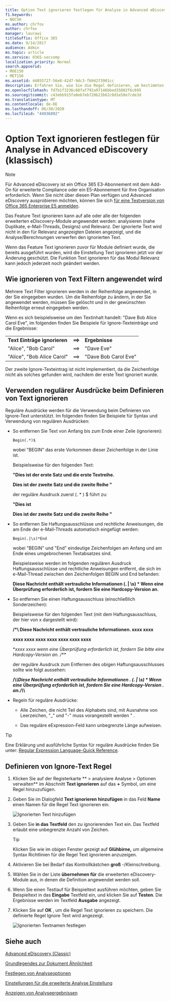 ```yaml
---
title: Option Text ignorieren festlegen für Analyse in Advanced eDiscovery
f1.keywords:
- NOCSH
ms.author: chrfox
author: chrfox
manager: laurawi
titleSuffix: Office 365
ms.date: 9/14/2017
audience: Admin
ms.topic: article
ms.service: O365-seccomp
localization_priority: Normal
search.appverid:
- MOE150
- MET150
ms.assetid: 44055727-56e8-42d7-9dc3-fb942f3901cc
description: Erfahren Sie, wie Sie die Regel definieren, um bestimmten Text zu ignorieren, wenn Sie die Analyse-und Prozessmodule in Advanced eDiscovery verwenden.
ms.openlocfilehash: fd7b1f3236c88faf792a97146bbed35802f6c695
ms.sourcegitcommit: c43ebb915fa0eb7eb720b21b62c0d1e58e7cde3d
ms.translationtype: MT
ms.contentlocale: de-DE
ms.lasthandoff: 06/30/2020
ms.locfileid: "44936892"
---
```

# <a name="set-ignore-text-option-for-analyze-in-advanced-ediscovery-classic"></a>Option Text ignorieren festlegen für Analyse in Advanced eDiscovery (klassisch)

> [!NOTE]
> Für Advanced eDiscovery ist ein Office 365 E3-Abonnement mit dem Add-On für erweiterte Compliance oder ein E5-Abonnement für Ihre Organisation erforderlich. Wenn Sie nicht über diesen Plan verfügen und Advanced eDiscovery ausprobieren möchten, können Sie sich [für eine Testversion von Office 365 Enterprise E5 anmelden](https://go.microsoft.com/fwlink/p/?LinkID=698279). 
  
Das Feature Text ignorieren kann auf alle oder alle der folgenden erweiterten eDiscovery-Module angewendet werden: analysieren (nahe Duplikate, e-Mail-Threads, Designs) und Relevanz. Der ignorierte Text wird nicht in den für Relevanz angezeigten Dateien angezeigt, und die Analyse/Berechnungen verwerfen den ignorierten Text.
  
Wenn das Feature Text ignorieren zuvor für Module definiert wurde, die bereits ausgeführt wurden, wird die Einstellung Text ignorieren jetzt vor der Änderung geschützt. Die Funktion Text ignorieren für das Modul Relevanz kann jedoch jederzeit noch geändert werden.
  
## <a name="how-ignore-text-filters-are-applied"></a>Wie ignorieren von Text Filtern angewendet wird

Mehrere Text Filter ignorieren werden in der Reihenfolge angewendet, in der Sie eingegeben wurden. Um die Reihenfolge zu ändern, in der Sie angewendet werden, müssen Sie gelöscht und in der gewünschten Reihenfolge erneut eingegeben werden.
  
Wenn es sich beispielsweise um den Textinhalt handelt: "Dave Bob Alice Carol Eve", im folgenden finden Sie Beispiele für Ignore-Texteinträge und die Ergebnisse:
  
||||
|:-----|:-----|:-----|
|**Text Einträge ignorieren** <br/> |**==\>** <br/> |**Ergebnisse** <br/> |
|"Alice", "Bob Carol"  <br/> |==\>  <br/> |"Dave Eve"  <br/> |
|"Alice", "Bob Alice Carol"  <br/> |==\>  <br/> |"Dave Bob Carol Eve"  <br/> |
   
Der zweite Ignore-Texteintrag ist nicht implementiert, da die Zeichenfolge nicht als solches gefunden wird, nachdem der erste Text ignoriert wurde.
  
## <a name="use-regular-expressions-when-defining-ignore-text"></a>Verwenden regulärer Ausdrücke beim Definieren von Text ignorieren

Reguläre Ausdrücke werden für die Verwendung beim Definieren von Ignore-Text unterstützt. Im folgenden finden Sie Beispiele für Syntax und Verwendung von regulären Ausdrücken:
  
- So entfernen Sie Text von Anfang bis zum Ende einer Zeile (ignorieren):
    
     `Begin(.*)$`
    
    wobei "BEGIN" das erste Vorkommen dieser Zeichenfolge in der Linie ist.
    
    Beispielsweise für den folgenden Text:
    
    **"Dies ist der erste Satz und die erste Textreihe.**
    
    **Dies ist der zweite Satz und die zweite Reihe "**
    
    der reguläre Ausdruck zuerst (. \* ) $ führt zu:
    
    **"Dies ist**
    
    **Dies ist der zweite Satz und die zweite Reihe "**
    
- So entfernen Sie Haftungsausschlüsse und rechtliche Anweisungen, die am Ende der e-Mail-Threads automatisch eingefügt werden:
    
     `Begin(.|\s)*End`
    
    wobei "BEGIN" und "End" eindeutige Zeichenfolgen am Anfang und am Ende eines umgebrochenen Textabsatzes sind. 
    
    Beispielsweise werden im folgenden regulären Ausdruck Haftungsausschlüsse und rechtliche Anweisungen entfernt, die sich im e-Mail-Thread zwischen den Zeichenfolgen BEGIN und End befanden:
    
    **Diese Nachricht enthält vertrauliche Informationen (. | \s) \* Wenn eine Überprüfung erforderlich ist, fordern Sie eine Hardcopy-Version an.**
    
- So entfernen Sie einen Haftungsausschluss (einschließlich Sonderzeichen): 
    
    Beispielsweise für den folgenden Text (mit dem Haftungsausschluss, der hier von x dargestellt wird): 
    
    **/\*\ Diese Nachricht enthält vertrauliche Informationen. xxxx xxxx**
    
    **xxxx xxxx xxxx xxxx xxxx xxxx xxxx**
    
    **xxxx xxxx wenn eine Überprüfung erforderlich ist, fordern Sie bitte eine Hardcopy-Version an. /\*\**
    
    der reguläre Ausdruck zum Entfernen des obigen Haftungsausschlusses sollte wie folgt aussehen: 
    
    **\/\\*\\Diese Nachricht enthält vertrauliche Informationen \. (. | \s) \* Wenn eine Überprüfung erforderlich ist, fordern Sie eine Hardcopy-Version \. an.\/\\*\\**
    
- Regeln für reguläre Ausdrücke:
    
  - Alle Zeichen, die nicht Teil des Alphabets sind, mit Ausnahme von Leerzeichen, "_" und "-" muss vorangestellt werden \" .
    
  - Das reguläre eExpression-Feld kann unbegrenzte Länge aufweisen.
    
> [!TIP]
> Eine Erklärung und ausführliche Syntax für reguläre Ausdrücke finden Sie unter: [Regular Expression Language-Quick Reference](https://msdn.microsoft.com/library/az24scfc%28v=vs.110%29.aspx). 
  
## <a name="define-ignore-text-rule"></a>Definieren von Ignore-Text Regel

1. Klicken Sie auf der Registerkarte ** \> analysiere Analyse \> Optionen verwalten** im Abschnitt **Text ignorieren** auf das **+** Symbol, um eine Regel hinzuzufügen. 
    
2. Geben Sie im Dialogfeld **Text ignorieren hinzufügen** in das Feld **Name** einen Namen für die Regel Text ignorieren ein. 
    
    ![Ignorierten Text hinzufügen](../media/98e5129b-2667-4692-86fa-2d0117187a7f.png)
  
3. Geben Sie **in das Textfeld** den zu ignorierenden Text ein. Das Textfeld erlaubt eine unbegrenzte Anzahl von Zeichen. 
    
    > [!TIP]
    > Klicken Sie wie im obigen Fenster gezeigt auf **Glühbirne,** um allgemeine Syntax Richtlinien für die Regel Text ignorieren anzuzeigen. 
  
4. Aktivieren Sie bei Bedarf das Kontrollkästchen **groß** -/Kleinschreibung. 
    
5. Wählen Sie in der Liste **übernehmen für** die erweiterten eDiscovery-Module aus, in denen die Definition angewendet werden soll. 
    
6. Wenn Sie einen Testlauf für Beispieltext ausführen möchten, geben Sie Beispieltext in das **Eingabe** Textfeld ein, und klicken Sie auf **Testen**. Die Ergebnisse werden im Textfeld **Ausgabe** angezeigt. 
    
7. Klicken Sie auf **OK** , um die Regel Text ignorieren zu speichern. Die definierte Regel Ignore Text wird angezeigt. 
    
    ![Ignorierten Textnamen festlegen](../media/3a788ac3-4a1c-46c9-89bd-7ff32d68ce23.png)
  
## <a name="see-also"></a>Siehe auch

[Advanced eDiscovery (Classic)](office-365-advanced-ediscovery.md)
  
[Grundlegendes zur Dokument Ähnlichkeit](understand-document-similarity-in-advanced-ediscovery.md)
  
[Festlegen von Analyseoptionen](set-analyze-options-in-advanced-ediscovery.md)
  
[Einstellungen für die erweiterte Analyse Einstellung](set-analyze-advanced-settings-in-advanced-ediscovery.md)
  
[Anzeigen von Analyseergebnissen](view-analyze-results-in-advanced-ediscovery.md)

